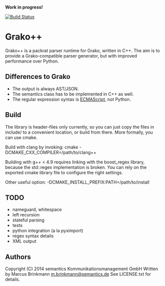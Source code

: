 **Work in progress!**

[![Build Status](https://travis-ci.org/lambdafu/grakopp.png)](https://travis-ci.org/lambdafu/grakopp)

Grako++
=======

Grako++ is a packrat parser runtime for Grako, written in C++.  The
aim is to provide a Grako-compatible parser generator, but with
improved performance over Python.


Differences to Grako
--------------------

* The output is always AST/JSON.
* The semantics class has to be implemented in C++ as well.
* The regular expression syntax is [ECMAScript](http://www.cplusplus.com/reference/regex/ECMAScript/), not Python.


Build
-----

The library is header-files only currently, so you can just copy the
files in include/ to a convenient location, or build from there.  More
formally, you can use cmake.

Build with clang by invoking: cmake -DCMAKE_CXX_COMPILER=/path/to/clang++

Building with g++ < 4.9 requires linking with the boost_regex library,
because the std::regex implementation is broken.  You can rely on the
exported cmake library file to configure the right settings.

Other useful option: -DCMAKE_INSTALL_PREFIX:PATH=/path/to/install


TODO
----

* nameguard, whitespace
* left recursion
* stateful parsing
* tests
* python integration (a la pyximport)
* regex syntax details
* XML output


Authors
-------

Copyright (C) 2014 semantics Kommunikationsmanagement GmbH
Written by Marcus Brinkmann <m.brinkmann@semantics.de>
See LICENSE.txt for details.
